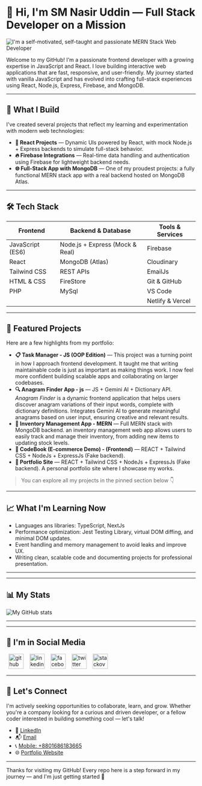 # 👋 Hi, I'm SM Nasir Uddin — Full Stack Developer on a Mission

![I'm a self-motivated,  self-taught and passionate MERN Stack Web Developer](https://media.licdn.com/dms/image/v2/D5616AQFEaLDHouIZHw/profile-displaybackgroundimage-shrink_350_1400/B56ZobHVVwJsAY-/0/1761391499504?e=1762992000&v=beta&t=7-0nN4TXLb4pSqcENxGGKnQ_-ZcDqbjAtfjc8gtRtU4)

Welcome to my GitHub! I'm a passionate frontend developer with a growing expertise in JavaScript and React. I love building interactive web applications that are fast, responsive, and user-friendly. My journey started with vanilla JavaScript and has evolved into crafting full-stack experiences using React, Node.js, Express, Firebase, and MongoDB.

---

## 🚀 What I Build

I've created several projects that reflect my learning and experimentation with modern web technologies:

- **🧠 React Projects** — Dynamic UIs powered by React, with mock Node.js + Express backends to simulate full-stack behavior.
- **🔥 Firebase Integrations** — Real-time data handling and authentication using Firebase for lightweight backend needs.
- **🌐 Full-Stack App with MongoDB** — One of my proudest projects: a fully functional MERN stack app with a real backend hosted on MongoDB Atlas.

---

## 🛠️ Tech Stack

<div style="margin-left: auto; margin-right: auto; width: fit-content;">

| Frontend        | Backend & Database     | Tools & Services       |
|-----------------|------------------------|-------------------------|
| JavaScript (ES6)| Node.js + Express (Mock & Real) | Firebase |
| React           | MongoDB (Atlas)        | Cloudinary  |
| Tailwind CSS    | REST APIs              | EmailJs  |
| HTML & CSS      | FireStore              | Git & GitHub  |
| PHP             | MySql                  | VS Code |
|                 |                        | Netlify & Vercel |

</div>

---

## 📂 Featured Projects

Here are a few highlights from my portfolio:

- **📋 Task Manager - JS (OOP Edition)** — This project was a turning point in how I approach frontend development. It taught me that writing maintainable code is just as important as making things work. I now feel more confident building scalable apps and collaborating on larger codebases.
- **🔍 Anagram Finder App - js** — JS + Gemini AI + Dictionary API. *Anagram Finder* is a dynamic frontend application that helps users discover anagram variations of their input words, complete with dictionary definitions. Integrates Gemini AI to generate meaningful anagrams based on user input, ensuring creative and relevant results.
- **🏪 Inventory Management App - MERN** — Full MERN stack with MongoDB backend. an inventory management web app allows users to easily track and manage their inventory, from adding new items to updating stock levels.
- **🛒 CodeBook (E-commerce Demo) - (Frontend)** — REACT + Tailwind CSS + NodeJs + ExpressJs (Fake backend). 
- **🎨 Portfolio Site** — REACT + Tailwind CSS + NodeJs + ExpressJs (Fake backend). A personal portfolio site where I showcase my works.

> You can explore all my projects in the pinned section below 👇

---

## 📈 What I'm Learning Now

- Languages ans libraries: TypeScript, NextJs
- Performance optimization: Jest Testing Library, virtual DOM diffing, and minimal DOM updates.
- Event handling and memory management to avoid leaks and improve UX.
- Writing clean, scalable code and documenting projects for professional presentation.

---

---

## 📊 My Stats

![My GitHub stats](https://github-readme-stats.vercel.app/api?username=smshiplu&hide=contribs,prs&show_icons=true&theme=radical) <!-- ![My GitHub stats](https://github-readme-stats.vercel.app/api?username=smshiplu&show=reviews,discussions_started,discussions_answered,prs_merged,prs_merged_percentage) ![My GitHub stats](https://github-readme-stats.vercel.app/api?username=smshiplu&show_icons=true) ![My GitHub stats](https://github-readme-stats.vercel.app/api?username=smshiplu&show_icons=true&theme=radical) -->

---

---

## 📢 I'm in Social Media

[<img style="margin: 0 6px" width="40" height="40" src='https://cdn.jsdelivr.net/npm/simple-icons@3.0.1/icons/github.svg' alt='github' height='40'>](https://github.com/smshiplu)    [<img style="margin: 0 6px" width="40" height="40" src='https://cdn.jsdelivr.net/npm/simple-icons@3.0.1/icons/linkedin.svg' alt='linkedin' height='40'>](https://www.linkedin.com/in/sm-nasir-uddin)  [<img style="margin: 0 6px" width="40" height="40" src='https://cdn.jsdelivr.net/npm/simple-icons@3.0.1/icons/facebook.svg' alt='facebook' height='40'>](https://www.facebook.com/NasirUddinShiplu/)  [<img style="margin: 0 6px" width="40" height="40" src='https://cdn.jsdelivr.net/npm/simple-icons@3.0.1/icons/twitter.svg' alt='twitter' height='40'>](https://x.com/Shiplu186011S)  [<img style="margin: 0 6px" width="40" height="40" src='https://cdn.jsdelivr.net/npm/simple-icons@3.0.1/icons/stackoverflow.svg' alt='stackoverflow' height='40'>](https://stackoverflow.com/users/4835188/shiplu)  


---

## 🤝 Let's Connect

I'm actively seeking opportunities to collaborate, learn, and grow. Whether you're a company looking for a curious and driven developer, or a fellow coder interested in building something cool — let's talk!

- 💼 [LinkedIn](https://www.linkedin.com/in/shiwangi-sharma-99613b1bb)
- 📬 [Email](mailto:nasiruddinshiplu@gmail.com)
- 📞 [Mobile: +8801686183665](tel:+8801686183665)
- 🌐 [Portfolio Website](https://smnasiruddin.vercel.app)

---

Thanks for visiting my GitHub! Every repo here is a step forward in my journey — and I'm just getting started 🚀
